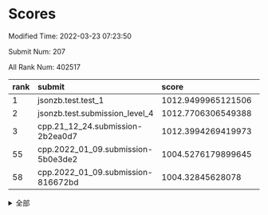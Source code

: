 # Scores

Modified Time: 2022-03-23 07:23:50

Submit Num: 207

All Rank Num: 402517

| rank |               submit               |       score        |       sigma        | pk_num |
| :--- | :--------------------------------- | :----------------- | :----------------- | :----- |
| 1    | jsonzb.test.test_1                 | 1012.9499965121506 | 0.811707718709364  | 7777   |
| 2    | jsonzb.test.submission_level_4     | 1012.7706306549388 | 0.8052419282251617 | 7787   |
| 3    | cpp.21_12_24.submission-2b2ea0d7   | 1012.3994269419973 | 0.7856567603597872 | 7777   |
| 55   | cpp.2022_01_09.submission-5b0e3de2 | 1004.5276179899645 | 0.7073706491997598 | 7780   |
| 58   | cpp.2022_01_09.submission-816672bd | 1004.32845628078   | 0.7135975006100476 | 7781   |


<details>
<summary>全部</summary>

| rank |                 submit                 |       score        |       sigma        | pk_num |
| :--- | :------------------------------------- | :----------------- | :----------------- | :----- |
| 1    | jsonzb.test.test_1                     | 1012.9499965121506 | 0.811707718709364  | 7777   |
| 2    | jsonzb.test.submission_level_4         | 1012.7706306549388 | 0.8052419282251617 | 7787   |
| 3    | cpp.21_12_24.submission-2b2ea0d7       | 1012.3994269419973 | 0.7856567603597872 | 7777   |
| 4    | gobigger.level_3.submission_level_3_4  | 1011.7919274820504 | 0.7553262221991753 | 7780   |
| 5    | gobigger.level_3.submission_level_3_24 | 1011.3474228129877 | 0.7807255740905945 | 7779   |
| 6    | gobigger.level_3.submission_level_3_36 | 1011.3305128153041 | 0.7525169312065437 | 7776   |
| 7    | gobigger.level_3.submission_level_3_1  | 1011.1321142388142 | 0.7624754979944894 | 7776   |
| 8    | gobigger.level_3.submission_level_3_34 | 1011.1246919026706 | 0.7625191557802685 | 7775   |
| 9    | gobigger.level_3.submission_level_3_30 | 1011.0550748987138 | 0.7493282975728488 | 7781   |
| 10   | gobigger.level_3.submission_level_3_43 | 1010.6920002890537 | 0.7692628554560407 | 7784   |
| 11   | gobigger.level_3.submission_level_3_14 | 1010.5979065611989 | 0.7486857887176456 | 7775   |
| 12   | gobigger.level_3.submission_level_3_29 | 1010.587725986969  | 0.7597126996707174 | 7782   |
| 13   | gobigger.level_3.submission_level_3_16 | 1010.5746961602182 | 0.7622342784607176 | 7774   |
| 14   | gobigger.level_3.submission_level_3_5  | 1010.5646396665247 | 0.7711451966810458 | 7778   |
| 15   | gobigger.level_3.submission_level_3_42 | 1010.5554768736174 | 0.7452253147312283 | 7775   |
| 16   | gobigger.level_3.submission_level_3_15 | 1010.4382059212039 | 0.763205290453343  | 7783   |
| 17   | gobigger.level_3.submission_level_3_28 | 1010.4177345617469 | 0.7490361678547405 | 7783   |
| 18   | gobigger.level_3.submission_level_3_33 | 1010.4029479449601 | 0.7729831155947592 | 7777   |
| 19   | gobigger.level_3.submission_level_3_3  | 1010.4023597658718 | 0.7715680274846115 | 7778   |
| 20   | gobigger.level_3.submission_level_3_25 | 1010.3623801634482 | 0.7553820149310718 | 7781   |
| 21   | gobigger.level_3.submission_level_3_48 | 1010.3371690033072 | 0.7621016482860385 | 7776   |
| 22   | gobigger.level_3.submission_level_3_27 | 1010.2682093454049 | 0.7392934526852597 | 7772   |
| 23   | gobigger.level_3.submission_level_3_49 | 1010.1859602218013 | 0.7503179069707747 | 7782   |
| 24   | gobigger.level_3.submission_level_3_46 | 1010.1827739245186 | 0.7623701274114107 | 7785   |
| 25   | gobigger.level_3.submission_level_3_0  | 1010.1266525350111 | 0.7652962146496738 | 7778   |
| 26   | gobigger.level_3.submission_level_3_19 | 1010.1211451219774 | 0.7672741183826377 | 7774   |
| 27   | gobigger.level_3.submission_level_3_45 | 1010.1051149561741 | 0.7518501104612018 | 7779   |
| 28   | gobigger.level_3.submission_level_3_10 | 1010.0590588685407 | 0.7534266876191803 | 7781   |
| 29   | gobigger.level_3.submission_level_3_11 | 1010.0198696218149 | 0.7769381745077352 | 7771   |
| 30   | gobigger.level_3.submission_level_3_41 | 1009.9581742235533 | 0.7433968196950381 | 7776   |
| 31   | gobigger.level_3.submission_level_3_9  | 1009.9468939405627 | 0.7792046242213    | 7778   |
| 32   | gobigger.level_3.submission_level_3_37 | 1009.9055650309211 | 0.7634657003772997 | 7777   |
| 33   | gobigger.level_3.submission_level_3_23 | 1009.887061271867  | 0.7390138549866301 | 7778   |
| 34   | gobigger.level_3.submission_level_3_47 | 1009.8062855483419 | 0.7574492698300014 | 7778   |
| 35   | gobigger.level_3.submission_level_3_32 | 1009.7088452938015 | 0.7483245305375315 | 7771   |
| 36   | gobigger.level_3.submission_level_3_40 | 1009.7076417283313 | 0.7661375021437411 | 7782   |
| 37   | gobigger.level_3.submission_level_3_44 | 1009.6454702825848 | 0.7679873906713868 | 7783   |
| 38   | gobigger.level_3.submission_level_3_39 | 1009.6347565944149 | 0.7652818021916631 | 7778   |
| 39   | gobigger.level_3.submission_level_3_12 | 1009.605217199024  | 0.751842025926378  | 7781   |
| 40   | gobigger.level_3.submission_level_3_20 | 1009.593959358965  | 0.7582421232551407 | 7776   |
| 41   | gobigger.level_3.submission_level_3_6  | 1009.5175767435038 | 0.7456431723852068 | 7781   |
| 42   | gobigger.level_3.submission_level_3_18 | 1009.2688015096394 | 0.7565529617156656 | 7780   |
| 43   | gobigger.level_3.submission_level_3_21 | 1009.2184935009457 | 0.758976196360288  | 7777   |
| 44   | gobigger.level_3.submission_level_3_35 | 1009.2161415793311 | 0.735199960150529  | 7777   |
| 45   | gobigger.level_3.submission_level_3_22 | 1009.2135020625391 | 0.7575507496007332 | 7775   |
| 46   | gobigger.level_3.submission_level_3_26 | 1009.1383919015383 | 0.7382054156403477 | 7775   |
| 47   | gobigger.level_3.submission_level_3_31 | 1009.1207396593996 | 0.730413146617703  | 7786   |
| 48   | gobigger.level_3.submission_level_3_2  | 1009.0629304437962 | 0.7570389555475088 | 7781   |
| 49   | gobigger.level_3.submission_level_3_17 | 1008.8377900250262 | 0.7413127584190391 | 7780   |
| 50   | gobigger.level_3.submission_level_3_13 | 1008.7807191666385 | 0.7460194402177616 | 7777   |
| 51   | gobigger.level_3.submission_level_3_38 | 1008.686999433889  | 0.7351380938657172 | 7777   |
| 52   | gobigger.level_3.submission_level_3_7  | 1008.5265701971798 | 0.7490080902397857 | 7781   |
| 53   | gobigger.level_3.submission_level_3_8  | 1008.5168611199373 | 0.7588628314902974 | 7777   |
| 54   | gobigger.level_1.submission_level_1_35 | 1004.6798201237808 | 0.7241824411550666 | 7780   |
| 55   | cpp.2022_01_09.submission-5b0e3de2     | 1004.5276179899645 | 0.7073706491997598 | 7780   |
| 56   | gobigger.level_1.submission_level_1_19 | 1004.5027565445328 | 0.7167557472894261 | 7787   |
| 57   | gobigger.level_1.submission_level_1_42 | 1004.4834717888542 | 0.7163505490801321 | 7777   |
| 58   | cpp.2022_01_09.submission-816672bd     | 1004.32845628078   | 0.7135975006100476 | 7781   |
| 59   | gobigger.level_1.submission_level_1_30 | 1004.3110354525996 | 0.725911850799354  | 7779   |
| 60   | gobigger.level_1.submission_level_1_43 | 1004.310954838189  | 0.7269591924339507 | 7780   |
| 61   | gobigger.level_1.submission_level_1_12 | 1004.2718625357247 | 0.731365187185643  | 7774   |
| 62   | gobigger.level_1.submission_level_1_26 | 1004.1979336113295 | 0.7304424983236606 | 7776   |
| 63   | gobigger.level_1.submission_level_1_44 | 1004.065056277759  | 0.7337332767274275 | 7779   |
| 64   | gobigger.level_1.submission_level_1_1  | 1003.9540169928257 | 0.7167470850122735 | 7779   |
| 65   | gobigger.level_1.submission_level_1_18 | 1003.8799594723798 | 0.7180566359422186 | 7781   |
| 66   | gobigger.level_1.submission_level_1_41 | 1003.8092674931328 | 0.7094810775408827 | 7774   |
| 67   | gobigger.level_1.submission_level_1_3  | 1003.790310421235  | 0.7054276041331565 | 7780   |
| 68   | gobigger.level_1.submission_level_1_23 | 1003.7787601231379 | 0.7171597392541518 | 7775   |
| 69   | gobigger.level_1.submission_level_1_33 | 1003.7185104434955 | 0.7149269480630179 | 7779   |
| 70   | gobigger.level_1.submission_level_1_9  | 1003.7163043410029 | 0.7068387073184873 | 7782   |
| 71   | gobigger.level_1.submission_level_1_7  | 1003.6884953632325 | 0.71467948077113   | 7776   |
| 72   | gobigger.level_1.submission_level_1_20 | 1003.6147788409265 | 0.7139356469172027 | 7778   |
| 73   | gobigger.level_1.submission_level_1_8  | 1003.5813616066208 | 0.7015611100520632 | 7776   |
| 74   | gobigger.level_1.submission_level_1_29 | 1003.5383504766085 | 0.7164995523972428 | 7783   |
| 75   | gobigger.level_1.submission_level_1_38 | 1003.3926626240615 | 0.7217113396320074 | 7774   |
| 76   | gobigger.level_1.submission_level_1_49 | 1003.3825351846997 | 0.7081590462313753 | 7783   |
| 77   | gobigger.level_1.submission_level_1_4  | 1003.3472144115565 | 0.7043182953936211 | 7781   |
| 78   | gobigger.level_1.submission_level_1_32 | 1003.3133553336511 | 0.7187095293712255 | 7776   |
| 79   | gobigger.level_1.submission_level_1_2  | 1003.3095242867735 | 0.7092809335772102 | 7782   |
| 80   | gobigger.level_1.submission_level_1_27 | 1003.2433166351934 | 0.7230312463841391 | 7779   |
| 81   | gobigger.level_1.submission_level_1_45 | 1003.2395927336092 | 0.7031633226539539 | 7777   |
| 82   | gobigger.level_1.submission_level_1_47 | 1003.1016400488014 | 0.7249243894497492 | 7779   |
| 83   | gobigger.level_1.submission_level_1_5  | 1003.0561693900669 | 0.7191416939051637 | 7778   |
| 84   | gobigger.level_1.submission_level_1_22 | 1002.9543829438076 | 0.7203146825979618 | 7779   |
| 85   | gobigger.level_1.submission_level_1_25 | 1002.9480053330142 | 0.7150725676283426 | 7781   |
| 86   | gobigger.level_1.submission_level_1_21 | 1002.9476140208081 | 0.721993287244002  | 7778   |
| 87   | gobigger.level_1.submission_level_1_15 | 1002.9323649264015 | 0.7198713775941662 | 7779   |
| 88   | gobigger.level_1.submission_level_1_34 | 1002.9130797889934 | 0.7310457602868082 | 7776   |
| 89   | gobigger.level_1.submission_level_1_36 | 1002.8860004946986 | 0.7131154653107686 | 7778   |
| 90   | gobigger.level_1.submission_level_1_48 | 1002.8857509147318 | 0.7042545803699668 | 7780   |
| 91   | gobigger.level_1.submission_level_1_40 | 1002.8659855292128 | 0.7113634516480642 | 7775   |
| 92   | gobigger.level_1.submission_level_1_10 | 1002.8631000604532 | 0.7110661620358665 | 7778   |
| 93   | gobigger.level_1.submission_level_1_17 | 1002.829796326969  | 0.7118348414156145 | 7778   |
| 94   | gobigger.level_1.submission_level_1_16 | 1002.7809616742913 | 0.7111836625532962 | 7780   |
| 95   | gobigger.level_1.submission_level_1_37 | 1002.72715170367   | 0.7222481569989928 | 7784   |
| 96   | gobigger.level_1.submission_level_1_14 | 1002.7173268433867 | 0.7098900375743452 | 7781   |
| 97   | gobigger.level_1.submission_level_1_39 | 1002.687487798941  | 0.7124968956230822 | 7781   |
| 98   | gobigger.level_1.submission_level_1_28 | 1002.5538735496372 | 0.7155187809077891 | 7774   |
| 99   | gobigger.level_1.submission_level_1_0  | 1002.4385490496699 | 0.7146824442964056 | 7775   |
| 100  | gobigger.level_1.submission_level_1_13 | 1002.3076151508828 | 0.7138979718337448 | 7778   |
| 101  | gobigger.level_1.submission_level_1_11 | 1002.2755114229747 | 0.7046136773676187 | 7774   |
| 102  | gobigger.level_1.submission_level_1_31 | 1002.19462709925   | 0.708950726568513  | 7777   |
| 103  | gobigger.level_1.submission_level_1_46 | 1002.1807306002091 | 0.7100941983330666 | 7775   |
| 104  | gobigger.level_1.submission_level_1_24 | 1002.1705742373827 | 0.7097925742471146 | 7775   |
| 105  | gobigger.level_1.submission_level_1_6  | 1001.9238897177751 | 0.7035846100584702 | 7777   |
| 106  | gobigger.random.submission_random_15   | 997.6299773021135  | 0.7260707885559657 | 7773   |
| 107  | gobigger.random.submission_random_28   | 997.0362356923176  | 0.7158564490754787 | 7782   |
| 108  | gobigger.random.submission_random_40   | 996.9565194295634  | 0.7227236588371376 | 7781   |
| 109  | gobigger.random.submission_random_47   | 996.9372686623279  | 0.6935850039898898 | 7776   |
| 110  | gobigger.random.submission_random_27   | 996.9103469834334  | 0.72018854979454   | 7777   |
| 111  | gobigger.random.submission_random_2    | 996.9004597619906  | 0.7197586145302654 | 7775   |
| 112  | gobigger.random.submission_random_21   | 996.8965695944473  | 0.7122976870035631 | 7771   |
| 113  | gobigger.random.submission_random_22   | 996.8521555789436  | 0.7072857348154072 | 7771   |
| 114  | gobigger.random.submission_random_24   | 996.7431779196902  | 0.7101462991477383 | 7780   |
| 115  | gobigger.random.submission_random_29   | 996.6142737839871  | 0.7104009199996696 | 7784   |
| 116  | gobigger.random.submission_random_17   | 996.5839276226333  | 0.7108842029927781 | 7781   |
| 117  | gobigger.random.submission_random_1    | 996.4898429079833  | 0.6928468154988117 | 7777   |
| 118  | gobigger.random.submission_random_45   | 996.4621162236193  | 0.7104389545164811 | 7781   |
| 119  | gobigger.random.submission_random_3    | 996.4388973808639  | 0.710436115716385  | 7780   |
| 120  | gobigger.random.submission_random_4    | 996.4072662220161  | 0.7184407959143712 | 7780   |
| 121  | gobigger.random.submission_random_19   | 996.3869050345965  | 0.7106329959089202 | 7775   |
| 122  | gobigger.random.submission_random_41   | 996.3759647296804  | 0.7139030586733401 | 7778   |
| 123  | gobigger.random.submission_random_32   | 996.3542252668857  | 0.7129007601234332 | 7776   |
| 124  | gobigger.random.submission_random_5    | 996.3165146124772  | 0.7104527690519072 | 7782   |
| 125  | gobigger.random.submission_random_0    | 996.3124223338543  | 0.7117172100661562 | 7779   |
| 126  | gobigger.random.submission_random_6    | 996.2629309857055  | 0.7288680427043006 | 7777   |
| 127  | gobigger.random.submission_random_48   | 996.2595681838005  | 0.7193081568236368 | 7774   |
| 128  | gobigger.random.submission_random_10   | 996.252220088077   | 0.7135111389384614 | 7776   |
| 129  | gobigger.random.submission_random_31   | 996.2337730738261  | 0.707813885367342  | 7771   |
| 130  | gobigger.random.submission_random_20   | 996.2144066993899  | 0.7086645746456106 | 7778   |
| 131  | gobigger.random.submission_random_12   | 996.2049316088352  | 0.7190820531616151 | 7778   |
| 132  | gobigger.random.submission_random_43   | 996.1491437267896  | 0.7114018675061349 | 7774   |
| 133  | gobigger.random.submission_random_7    | 996.1478659216804  | 0.7158960063691184 | 7777   |
| 134  | gobigger.random.submission_random_26   | 996.1212235856549  | 0.707323201721945  | 7776   |
| 135  | gobigger.random.submission_random_11   | 996.1084450145557  | 0.7173696269752079 | 7780   |
| 136  | gobigger.random.submission_random_14   | 996.0860872155888  | 0.710308676458566  | 7779   |
| 137  | gobigger.random.submission_random_42   | 996.0530861830218  | 0.7083100214640249 | 7783   |
| 138  | gobigger.random.submission_random_13   | 996.0121474540861  | 0.7168544429864944 | 7777   |
| 139  | gobigger.random.submission_random_23   | 995.9751048977669  | 0.7150762785639833 | 7781   |
| 140  | gobigger.random.submission_random_25   | 995.9246311260613  | 0.7042156525286251 | 7769   |
| 141  | gobigger.random.submission_random_33   | 995.8721735963994  | 0.7058263810678088 | 7777   |
| 142  | gobigger.random.submission_random_44   | 995.8513331383259  | 0.7096044381488198 | 7783   |
| 143  | gobigger.random.submission_random_38   | 995.6975692059877  | 0.7159218596146942 | 7777   |
| 144  | gobigger.random.submission_random_18   | 995.6941722558931  | 0.7141636347366203 | 7779   |
| 145  | gobigger.random.submission_random_9    | 995.6717410819014  | 0.7129772893042031 | 7778   |
| 146  | gobigger.random.submission_random_49   | 995.64300202175    | 0.7050117143232107 | 7776   |
| 147  | gobigger.random.submission_random_16   | 995.6188784492041  | 0.731047000393366  | 7781   |
| 148  | gobigger.random.submission_random_8    | 995.3988531602914  | 0.719704850737768  | 7775   |
| 149  | gobigger.random.submission_random_35   | 995.3373749865104  | 0.7286202073502638 | 7773   |
| 150  | gobigger.random.submission_random_36   | 995.1577186088476  | 0.7152902123359144 | 7774   |
| 151  | gobigger.random.submission_random_39   | 995.1298097286979  | 0.7055668578382398 | 7773   |
| 152  | gobigger.random.submission_random_37   | 995.0609506970277  | 0.7163440864777385 | 7780   |
| 153  | gobigger.random.submission_random_34   | 994.8393843425841  | 0.7187014170719669 | 7778   |
| 154  | gobigger.random.submission_random_46   | 994.7517461843393  | 0.7193920583200372 | 7780   |
| 155  | gobigger.level_2.submission_level_2_35 | 994.3929025640527  | 0.7295801388103496 | 7779   |
| 156  | gobigger.random.submission_random_30   | 994.1008191386377  | 0.7318230019634098 | 7782   |
| 157  | gobigger.level_2.submission_level_2_2  | 993.7030594951497  | 0.7310488473284767 | 7778   |
| 158  | gobigger.level_2.submission_level_2_13 | 993.6320371494387  | 0.7350368553382927 | 7778   |
| 159  | gobigger.level_2.submission_level_2_41 | 993.5425992734555  | 0.7427288182376597 | 7779   |
| 160  | gobigger.level_2.submission_level_2_44 | 993.3111231065743  | 0.7324784404482461 | 7773   |
| 161  | gobigger.level_2.submission_level_2_23 | 993.1606263396659  | 0.7276784684916086 | 7768   |
| 162  | gobigger.level_2.submission_level_2_0  | 993.1583988164414  | 0.7299073245606245 | 7780   |
| 163  | gobigger.level_2.submission_level_2_3  | 993.0507694717404  | 0.7362540843346121 | 7776   |
| 164  | gobigger.level_2.submission_level_2_12 | 993.0344237897164  | 0.7290124217492527 | 7781   |
| 165  | gobigger.level_2.submission_level_2_16 | 993.0193211418529  | 0.7522981225128745 | 7776   |
| 166  | gobigger.level_2.submission_level_2_49 | 993.0122612410461  | 0.7470375722635558 | 7780   |
| 167  | gobigger.level_2.submission_level_2_7  | 992.9687075666079  | 0.7380552618056826 | 7775   |
| 168  | gobigger.level_2.submission_level_2_33 | 992.7680262774106  | 0.7553746039577934 | 7780   |
| 169  | gobigger.level_2.submission_level_2_19 | 992.7603793378881  | 0.7490275961321081 | 7780   |
| 170  | gobigger.level_2.submission_level_2_27 | 992.6812598401458  | 0.7504134979097562 | 7776   |
| 171  | gobigger.level_2.submission_level_2_45 | 992.6203125724849  | 0.7447510488568846 | 7777   |
| 172  | gobigger.level_2.submission_level_2_1  | 992.2841389951095  | 0.743506872596807  | 7782   |
| 173  | gobigger.level_2.submission_level_2_38 | 992.2654383473359  | 0.725439341392147  | 7782   |
| 174  | gobigger.level_2.submission_level_2_32 | 992.1575414514826  | 0.7409169068747337 | 7779   |
| 175  | gobigger.level_2.submission_level_2_15 | 992.1547874458194  | 0.7389228179758447 | 7779   |
| 176  | gobigger.level_2.submission_level_2_20 | 992.1084222243871  | 0.7390351105321606 | 7774   |
| 177  | gobigger.level_2.submission_level_2_22 | 992.0394573408228  | 0.7449178551188541 | 7783   |
| 178  | gobigger.level_2.submission_level_2_10 | 992.0360681142583  | 0.7436819878359958 | 7778   |
| 179  | gobigger.level_2.submission_level_2_4  | 991.9098402502899  | 0.7475074624372691 | 7776   |
| 180  | gobigger.level_2.submission_level_2_28 | 991.8934802231225  | 0.7585753740405343 | 7778   |
| 181  | gobigger.level_2.submission_level_2_18 | 991.8931450410737  | 0.7528092454895443 | 7783   |
| 182  | gobigger.level_2.submission_level_2_26 | 991.8738920426507  | 0.7429164633236991 | 7775   |
| 183  | gobigger.level_2.submission_level_2_9  | 991.8687047486271  | 0.7393579747070509 | 7780   |
| 184  | gobigger.level_2.submission_level_2_14 | 991.8112428713215  | 0.7548049313625499 | 7778   |
| 185  | gobigger.level_2.submission_level_2_36 | 991.7953117281126  | 0.7513566158841474 | 7779   |
| 186  | gobigger.level_2.submission_level_2_21 | 991.7625877131878  | 0.7420393823256161 | 7779   |
| 187  | gobigger.level_2.submission_level_2_47 | 991.6150702813504  | 0.7537504681368506 | 7775   |
| 188  | gobigger.level_2.submission_level_2_46 | 991.5804964133536  | 0.7623273457920821 | 7781   |
| 189  | gobigger.level_2.submission_level_2_17 | 991.5417624242052  | 0.7412186626359892 | 7776   |
| 190  | gobigger.level_2.submission_level_2_30 | 991.3310972385923  | 0.7348176129164607 | 7781   |
| 191  | gobigger.level_2.submission_level_2_8  | 991.330824519732   | 0.770381298033566  | 7779   |
| 192  | gobigger.level_2.submission_level_2_37 | 991.3254373079235  | 0.7270309205048906 | 7781   |
| 193  | gobigger.level_2.submission_level_2_48 | 991.3170774625287  | 0.7286472677676393 | 7777   |
| 194  | gobigger.level_2.submission_level_2_39 | 991.3129378107366  | 0.7403855551016145 | 7783   |
| 195  | gobigger.level_2.submission_level_2_25 | 991.306660946712   | 0.7476205732277357 | 7780   |
| 196  | gobigger.level_2.submission_level_2_11 | 991.2643718869884  | 0.7603109390542717 | 7772   |
| 197  | gobigger.level_2.submission_level_2_29 | 991.1481389434837  | 0.7563542586477353 | 7772   |
| 198  | gobigger.level_2.submission_level_2_42 | 991.0930342935685  | 0.7516027265128047 | 7774   |
| 199  | gobigger.level_2.submission_level_2_24 | 991.0825671810094  | 0.7632472734367646 | 7777   |
| 200  | gobigger.level_2.submission_level_2_6  | 990.974588511947   | 0.7479906105657552 | 7777   |
| 201  | gobigger.level_2.submission_level_2_43 | 990.8592869634989  | 0.7632739704046165 | 7779   |
| 202  | gobigger.level_2.submission_level_2_5  | 990.8135522728438  | 0.7450095219262731 | 7783   |
| 203  | gobigger.level_2.submission_level_2_31 | 990.8084004924084  | 0.744363462764692  | 7782   |
| 204  | gobigger.level_2.submission_level_2_34 | 990.4778312889114  | 0.757263352501514  | 7775   |
| 205  | gobigger.level_2.submission_level_2_40 | 990.1599342341492  | 0.7612406130079015 | 7779   |
| 206  | gobigger.none.submission_none_0        | 978.3866410266363  | 1.2068595658585344 | 7779   |
| 207  | gobigger.none.submission_none_1        | 976.5703839095708  | 1.4329575143324578 | 7777   |

</details>